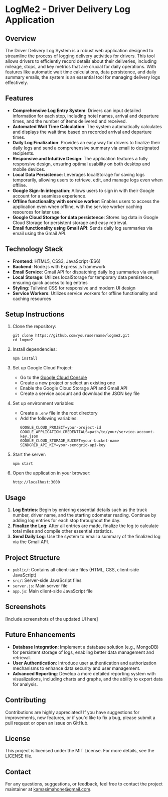 # LogMe2 - Driver Delivery Log Application

## Overview
The Driver Delivery Log System is a robust web application designed to streamline the process of logging delivery activities for drivers. This tool allows drivers to efficiently record details about their deliveries, including mileage, stops, and key metrics that are crucial for daily operations. With features like automatic wait time calculations, data persistence, and daily summary emails, the system is an essential tool for managing delivery logs effectively.

## Features
- **Comprehensive Log Entry System**: Drivers can input detailed information for each stop, including hotel names, arrival and departure times, and the number of items delivered and received.
- **Automated Wait Time Calculation**: The system automatically calculates and displays the wait time based on recorded arrival and departure times.
- **Daily Log Finalization**: Provides an easy way for drivers to finalize their daily logs and send a comprehensive summary via email to designated recipients.
- **Responsive and Intuitive Design**: The application features a fully responsive design, ensuring optimal usability on both desktop and mobile devices.
- **Local Data Persistence**: Leverages localStorage for saving logs temporarily, allowing users to retrieve, edit, and manage logs even when offline.
- **Google Sign-In integration**: Allows users to sign in with their Google account for a seamless experience.
- **Offline functionality with service worker**: Enables users to access the application even when offline, with the service worker caching resources for later use.
- **Google Cloud Storage for data persistence**: Stores log data in Google Cloud Storage for persistent storage and easy retrieval.
- **Email functionality using Gmail API**: Sends daily log summaries via email using the Gmail API.

## Technology Stack
- **Frontend**: HTML5, CSS3, JavaScript (ES6)
- **Backend**: Node.js with Express.js framework
- **Email Service**: Gmail API for dispatching daily log summaries via email
- **Local Storage**: Utilizes localStorage for temporary data persistence, ensuring quick access to log entries
- **Styling**: Tailwind CSS for responsive and modern UI design
- **Service Workers**: Utilizes service workers for offline functionality and caching resources

## Setup Instructions

1. Clone the repository:
   ```
   git clone https://github.com/yourusername/logme2.git
   cd logme2
   ```

2. Install dependencies:
   ```
   npm install
   ```

3. Set up Google Cloud Project:
   - Go to the [Google Cloud Console](https://console.cloud.google.com/)
   - Create a new project or select an existing one
   - Enable the Google Cloud Storage API and Gmail API
   - Create a service account and download the JSON key file

4. Set up environment variables:
   - Create a `.env` file in the root directory
   - Add the following variables:
     ```
     GOOGLE_CLOUD_PROJECT=your-project-id
     GOOGLE_APPLICATION_CREDENTIALS=path/to/your/service-account-key.json
     GOOGLE_CLOUD_STORAGE_BUCKET=your-bucket-name
     SENDGRID_API_KEY=your-sendgrid-api-key
     ```

5. Start the server:
   ```
   npm start
   ```

6. Open the application in your browser:
   ```
   http://localhost:3000
   ```

## Usage
1. **Log Entries**: Begin by entering essential details such as the truck number, driver name, and the starting odometer reading. Continue by adding log entries for each stop throughout the day.
2. **Finalize the Log**: After all entries are made, finalize the log to calculate total miles and compile other essential statistics.
3. **Send Daily Log**: Use the system to email a summary of the finalized log via the Gmail API.

## Project Structure
- `public/`: Contains all client-side files (HTML, CSS, client-side JavaScript)
- `src/`: Server-side JavaScript files
- `server.js`: Main server file
- `app.js`: Main client-side JavaScript file

## Screenshots
[Include screenshots of the updated UI here]

## Future Enhancements
- **Database Integration**: Implement a database solution (e.g., MongoDB) for persistent storage of logs, enabling better data management and retrieval.
- **User Authentication**: Introduce user authentication and authorization mechanisms to enhance data security and user management.
- **Advanced Reporting**: Develop a more detailed reporting system with visualizations, including charts and graphs, and the ability to export data for analysis.

## Contributing
Contributions are highly appreciated! If you have suggestions for improvements, new features, or if you'd like to fix a bug, please submit a pull request or open an issue on GitHub.

## License
This project is licensed under the MIT License. For more details, see the LICENSE file.

## Contact
For any questions, suggestions, or feedback, feel free to contact the project maintainer at kamasimahone@gmail.com.
